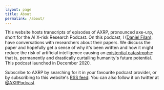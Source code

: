 ```yaml
---
layout: page
title: About
permalink: /about/
---
```


This website hosts transcripts of episodes of AXRP, pronounced axe-urp, short for the AI X-risk Research Podcast. On this podcast, I ([Daniel Filan](https://danielfilan.com/)), have conversations with researchers about their papers. We discuss the paper and hopefully get a sense of why it's been written and how it might reduce the risk of artificial intelligence causing an [existential catastrophe](https://en.wikipedia.org/wiki/Global_catastrophic_risk): that is, permanently and drastically curtailing humanity's future potential. This podcast launched in December 2020.

Subscribe to AXRP by searching for it in your favourite podcast provider, or by subscribing to this website's [RSS feed](https://axrp.net/feed.xml). You can also follow it on twitter at [@AXRPodcast](https://twitter.com/AXRPodcast).

<!-- This is the base Jekyll theme. You can find out more info about customizing your Jekyll theme, as well as basic Jekyll usage documentation at [jekyllrb.com](https://jekyllrb.com/) -->

<!-- You can find the source code for Minima at GitHub: -->
<!-- [jekyll][jekyll-organization] / -->
<!-- [minima](https://github.com/jekyll/minima) -->

<!-- You can find the source code for Jekyll at GitHub: -->
<!-- [jekyll][jekyll-organization] / -->
<!-- [jekyll](https://github.com/jekyll/jekyll) -->


<!-- [jekyll-organization]: https://github.com/jekyll -->
